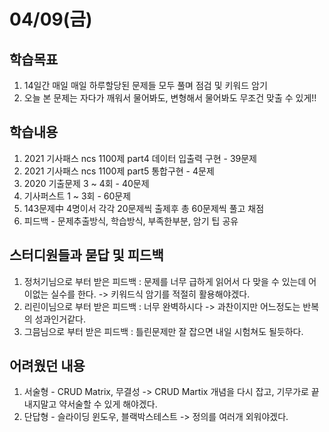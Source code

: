 # 04/09(금)
## 학습목표
1. 14일간 매일 매일 하루할당된 문제들 모두 풀며 점검 및 키워드 암기
2. 오늘 본 문제는 자다가 깨워서 물어봐도, 변형해서 물어봐도 무조건 맞출 수 있게!! 

## 학습내용
1. 2021 기사패스 ncs 1100제 part4 데이터 입출력 구현 - 39문제
2. 2021 기사패스 ncs 1100제 part5 통합구현 - 4문제
3. 2020 기출문제 3 ~ 4회 - 40문제
4. 기사퍼스트 1 ~ 3회 - 60문제 
3. 143문제中 4명이서 각각 20문제씩 출제후 총 60문제씩 풀고 채점
4. 피드백 - 문제추출방식, 학습방식, 부족한부분, 암기 팁 공유

## 스터디원들과 묻답 및 피드백
1. 정처기님으로 부터 받은 피드백 : 문제를 너무 급하게 읽어서 다 맞을 수 있는데 어이없는 실수를 한다. -> 키워드식 암기를 적절히 활용해야겠다.
2. 리린이님으로 부터 받은 피드백 : 너무 완벽하시다 -> 과찬이지만 어느정도는 반복의 성과인거같다.
3. 그믐님으로 부터 받은 피드백   : 틀린문제만 잘 잡으면 내일 시험쳐도 될듯하다. 

## 어려웠던 내용
1. 서술형 - CRUD Matrix, 무결성 -> CRUD Martix 개념을 다시 잡고, 기무가로 끝내지말고 약서술할 수 있게 해야겠다.
2. 단답형 - 슬라이딩 윈도우, 블랙박스테스트 -> 정의를 여러개 외워야겠다.